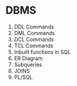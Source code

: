 # DBMS
1. DDL Commands
2. DML Commands
3. DCL Commands
4. TCL Commands
5. Inbuilt functions in SQL
6. ER Diagram
7. Subqueries
8. JOINS
9. PL/SQL

